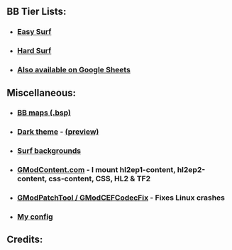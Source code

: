 ## BB Tier Lists:
- ### [Easy Surf](https://sod-ers.github.io/GMod-Resources/PDF/Easy-Surf-Tier-List.pdf)
- ### [Hard Surf](https://sod-ers.github.io/GMod-Resources/PDF/Hard-Surf-Tier-List.pdf)
- ### [Also available on Google Sheets](https://drive.google.com/file/d/1tmvFmxGDCZ9fppvFutYpdc-mJwU7Ul3_/view?usp=sharing)

## Miscellaneous:
- ### [BB maps (.bsp)](https://drive.google.com/drive/folders/1YmX4WmWzpnxPBlwhT1N2Yj8wBGX1MLf5?usp=sharing)
- ### [Dark theme](https://download-directory.github.io/?url=https%3A%2F%2Fgithub.com%2FSod-ers%2FGMod-Resources%2Ftree%2Fmain%2FDark-Theme) - [(preview)](https://sod-ers.github.io/GMod-Resources/Dark-Theme/dark-theme-preview.png)
- ### [Surf backgrounds](https://drive.google.com/drive/folders/1-xucNF6qe4gJGGJodlN9l7CLn6LIHHK5?usp=sharing)
- ### [GModContent.com](https://gmodcontent.com/) - I mount hl2ep1-content, hl2ep2-content, css-content, CSS, HL2 & TF2
- ### [GModPatchTool / GModCEFCodecFix](https://github.com/solsticegamestudios/GModCEFCodecFix) - Fixes Linux crashes
- ### [My config](https://github.com/Sod-ers/GMod-Resources/blob/5737c87b86b78d2c5333c82d9f2fdd712618c502/CFG/BB-SURF.cfg)

## Credits:
